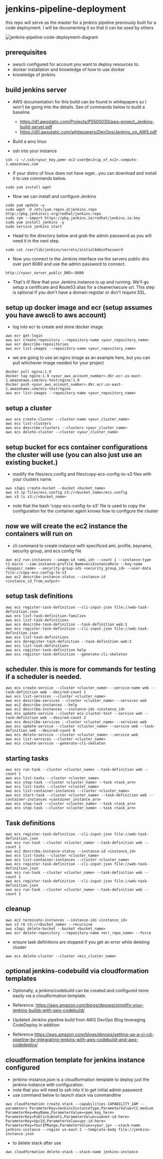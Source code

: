 # jenkins-pipeline-deployment
this repo will serve as the master for a jenkins pipeline previously built for a code deployment. I will be documenting it so that it can be used by others

![jenkins-pipeline-code-deployment-diagram](images/jenkins-pipeline-code-deployment.png)


## prerequisites

- awscli configured for account you want to deploy resources to.
- docker installation and knowledge of how to use docker
- knowledge of jenkins

## build jenkins server

- AWS documentation for this build can be found in whitepapers so I won't be going into the details. See of commands below to build a baseline.
  - https://d1.awsstatic.com/Projects/P5505030/aws-project_Jenkins-build-server.pdf
  - https://d0.awsstatic.com/whitepapers/DevOps/Jenkins_on_AWS.pdf

- Build a amz linux
- ssh into your instance
```
ssh -i ~/.ssh/<your_key.pem> ec2-user@ec2<ip_of_ec2>.compute-1.amazonaws.com
```

- If your distro of linux does not have wget...you can download and install it to use commands below.
```
sudo yum install wget
```

- Now we can install and configure Jenkins
```
sudo yum update –y
sudo wget -O /etc/yum.repos.d/jenkins.repo http://pkg.jenkinsci.org/redhat/jenkins.repo
sudo rpm --import https://pkg.jenkins.io/redhat/jenkins.io.key
sudo yum install jenkins -y
sudo service jenkins start
```
- Head to the directory below and grab the admin password as you will need it in the next step.
```
sudo cat /var/lib/jenkins/secrets/initialAdminPassword
```

- Now you connect to the Jenkins interface via the servers public dns over port 8080 and use the admin password to connect.
```
http://<your_server_public_DNS>:8080
```

- That's it! Now that your Jenkins instance is up and running. We'll go setup a certificate and Route53 alias for a cleaner/secure url. This step is optional if you don't have a domain registar or don't require SSL.

## setup up docker image and ecr (setup assumes you have awscli to aws account)

- log into ecr to create and store docker image.
```
aws ecr get-login
aws ecr create-repository --repository-name <your_repository_name>
aws ecr describe-repositories
aws ecr list-images --repository-name <your_repository_name>
```

- we are going to use an nginx image as an example here, but you can pull whichever image needed for your project
```
docker pull nginx:1.9
docker tag nginx:1.9 <your_aws_account_number>.dkr.ecr.us-east-1.amazonaws.com/ecs-test/nginx:1.9
docker push <your_aws_account_number>.dkr.ecr.us-east-1.amazonaws.com/ecs-test/nginx
aws ecr list-images --repository-name <your_repository_name>
```

## setup a cluster
```
aws ecs create-cluster --cluster-name <your_cluster_name>
aws ecs list-clusters
aws ecs describe-clusters --clusters <your_cluster_name>
aws ecs delete-cluster --cluster <your_cluster_name>
```

## setup bucket for ecs container configurations the cluster will use (you can also just use an existing bucket.)
- modify the files/ecs.config and files/copy-ecs-config-to-s3 files with your clusters name.
```
aws s3api create-bucket --bucket <bucket_name>
aws s3 cp files/ecs.config s3://<bucket_name>/ecs.config
aws s3 ls s3://<bucket_name>
```
- note that the bash 'copy-ecs-config-to-s3' file is used to copy the configuration for the container agent knows how to configure the cluster

## now we will create the ec2 instance the containers will run on
- cli command to create instance with specificed ami, profile, keyname, security group, and ecs config file
```
aws ec2 run-instances --image-id <ami_id> --count 1 --instance-type t2.micro --iam-instance-profile Name=ecsInstanceRole --key-name <keypair_name> --security-group-ids <security_group_id> --user-data file://copy-ecs-config-to-s3
aws ec2 describe-instance-status --instance-id <instance_id_from_output>
```

## setup task definitions
```
aws ecs register-task-definition --cli-input-json file://web-task-definition.json
aws ecs list-task-definition-families
aws ecs list-task-definitions
aws ecs describe-task-definition --task-definition web:1
aws ecs register-task-definition --cli-input-json file://web-task-definition.json
aws ecs list-task-definitions
aws ecs deregister-task-definition --task-definition web:2
aws ecs list-task-definitions
aws ecs register-task-definition help
aws ecs register-task-definition --generate-cli-skeleton
```

## scheduler. this is more for commands for testing if a scheduler is needed.
```
aws ecs create-service --cluster <cluster_name> --service-name web --task-definition web --desired-count 1
aws ecs list-services --cluster <cluster_name>
aws ecs describe-services --cluster <cluster_name> --services web
aws ec2 describe-instances --help
aws ec2 describe-instances --instance-ids <instance_id>
aws ecs update-service --cluster ecs-cluster-test --service web --task-definition web --desired-count 2
aws ecs describe-services --cluster <cluster_name> --services web
aws ecs update-service --cluster <cluster_name> --service web --task-definition web --desired-count 0
aws ecs delete-service --cluster <cluster_name> --service web
aws ecs list-services --cluster <cluster_name>
aws ecs create-service --generate-cli-skeleton
```

## starting tasks
```
aws ecs run-task --cluster <cluster_name> --task-definition web --count 1
aws ecs list-tasks --cluster <cluster_name>
aws ecs stop-task --cluster <cluster_name> --task <task_arn>
aws ecs list-tasks --cluster <cluster_name>
aws ecs list-container-instances --cluster <cluster_name>
aws ecs start-task --cluster <cluster_name> --task-definition web --container-instances <container_instance_arn>
aws ecs stop-task --cluster <cluster_name> --task <task_arn>
aws ecs stop-task --cluster <cluster_name> --task <task_arn>
```

## Task definitions
```
aws ecs register-task-definition --cli-input-json file://web-task-definition.json
aws ecs run-task --cluster <cluster_name> --task-definition web --count 1
aws ec2 describe-instance-status --instance-id <instance_id>
aws ecs list-tasks --cluster <cluster_name>
aws ecs list-container-instances --cluster <cluster_name>
aws ecs register-task-definition --cli-input-json file://web-task-definition.json
aws ecs run-task --cluster <cluster_name> --task-definition web --count 1
aws ecs register-task-definition --cli-input-json file://web-task-definition.json
aws ecs run-task --cluster <cluster_name> --task-definition web --count 1
```

## cleanup
```
aws ec2 terminate-instances --instance-ids <instance_id>
aws s3 rm s3://<bucket_name> --recursive
aws s3api delete-bucket --bucket <bucket_name>
aws ecr delete-repository --repository-name <ecr_repo_name> --force
```
- ensure task definitions are stopped if you get an error while deleting cluster
```
aws ecs delete-cluster --cluster <ecs_cluster_name>
```

## optional jenkins-codebuild via cloudformation templates

- Optionally, a jenkins/codebuild can be created and configured more easily via a cloudformation template.
- Reference: https://aws.amazon.com/blogs/devops/simplify-your-jenkins-builds-with-aws-codebuild/

- Updated Jenkins pipeline build from AWS DevOps Blog leveraging CodeDeploy in addition
- Reference https://aws.amazon.com/blogs/devops/setting-up-a-ci-cd-pipeline-by-integrating-jenkins-with-aws-codebuild-and-aws-codedeploy/

## cloudformation template for jenkins instance configured

- jenkins-instance.json is a cloudformation template to deploy just the jenkins instance with configuration.
- note that you will need to ssh into it to get initial admin password
- use command below to launch stack via commandline
```
aws cloudformation create-stack --capabilities CAPABILITY_IAM --parameters ParameterKey=JenkinsInstanceType,ParameterValue=t2.medium ParameterKey=KeyName,ParameterValue=<pem_key_here> ParameterKey=PublicSubnet1,ParameterValue=subnet-id-here>  ParameterKey=VpcId,ParameterValue=vpc-id-here> ParameterKey=YourIPRange,ParameterValue=<your_ip> --stack-name jenkins-instance --region us-east-1 --template-body file://jenkins-instance.json
```
- to delete stack after use
```
aws cloudformation delete-stack --stack-name jenkins-instance
```
